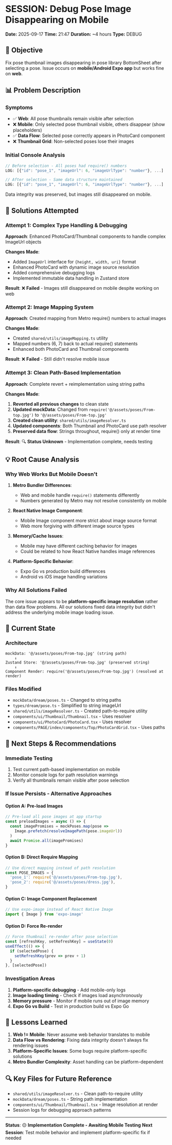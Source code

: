 # SESSION: Debug Pose Image Disappearing on Mobile
**Date:** 2025-09-17
**Time:** 21:47
**Duration:** ~4 hours
**Type:** DEBUG

## 🎯 **Objective**
Fix pose thumbnail images disappearing in pose library BottomSheet after selecting a pose. Issue occurs on **mobile/Android Expo app** but works fine on **web**.

## 📊 **Problem Description**

### **Symptoms**
- ✅ **Web**: All pose thumbnails remain visible after selection
- ❌ **Mobile**: Only selected pose thumbnail visible, others disappear (show placeholders)
- ✅ **Data Flow**: Selected pose correctly appears in PhotoCard component
- ❌ **Thumbnail Grid**: Non-selected poses lose their images

### **Initial Console Analysis**
```javascript
// Before selection - All poses had require() numbers
LOG: [{"id": "pose_1", "imageUrl": 6, "imageUrlType": "number"}, ...]

// After selection - Same data structure maintained
LOG: [{"id": "pose_1", "imageUrl": 6, "imageUrlType": "number"}, ...]
```

Data integrity was preserved, but images still disappeared on mobile.

## 🔧 **Solutions Attempted**

### **Attempt 1: Complex Type Handling & Debugging**
**Approach**: Enhanced PhotoCard/Thumbnail components to handle complex ImageUrl objects

**Changes Made**:
- Added `ImageUrl` interface for `{height, width, uri}` format
- Enhanced PhotoCard with dynamic image source resolution
- Added comprehensive debugging logs
- Implemented immutable data handling in Zustand store

**Result**: ❌ **Failed** - Images still disappeared on mobile despite working on web

### **Attempt 2: Image Mapping System**
**Approach**: Created mapping from Metro require() numbers to actual images

**Changes Made**:
- Created `shared/utils/imageMapping.ts` utility
- Mapped numbers (6, 7) back to actual require() statements
- Enhanced both PhotoCard and Thumbnail components

**Result**: ❌ **Failed** - Still didn't resolve mobile issue

### **Attempt 3: Clean Path-Based Implementation**
**Approach**: Complete revert + reimplementation using string paths

**Changes Made**:
1. **Reverted all previous changes** to clean state
2. **Updated mockData**: Changed from `require('@/assets/poses/From-top.jpg')` to `'@/assets/poses/From-top.jpg'`
3. **Created clean utility**: `shared/utils/imageResolver.ts`
4. **Updated components**: Both Thumbnail and PhotoCard use path resolver
5. **Preserved data flow**: Strings throughout, require() only at render time

**Result**: 🔍 **Status Unknown** - Implementation complete, needs testing

## 💡 **Root Cause Analysis**

### **Why Web Works But Mobile Doesn't**

1. **Metro Bundler Differences**:
   - Web and mobile handle `require()` statements differently
   - Numbers generated by Metro may not resolve consistently on mobile

2. **React Native Image Component**:
   - Mobile Image component more strict about image source format
   - Web more forgiving with different image source types

3. **Memory/Cache Issues**:
   - Mobile may have different caching behavior for images
   - Could be related to how React Native handles image references

4. **Platform-Specific Behavior**:
   - Expo Go vs production build differences
   - Android vs iOS image handling variations

### **Why All Solutions Failed**
The core issue appears to be **platform-specific image resolution** rather than data flow problems. All our solutions fixed data integrity but didn't address the underlying mobile image loading issue.

## 🎯 **Current State**

### **Architecture**
```
mockData: '@/assets/poses/From-top.jpg' (string path)
    ↓
Zustand Store: '@/assets/poses/From-top.jpg' (preserved string)
    ↓
Component Render: require('@/assets/poses/From-top.jpg') (resolved at render)
```

### **Files Modified**
- `mockData/dream/poses.ts` - Changed to string paths
- `types/dream/pose.ts` - Simplified to string imageUrl
- `shared/utils/imageResolver.ts` - Created path-to-require utility
- `components/ui/Thumbnail/Thumbnail.tsx` - Uses resolver
- `components/ui/PhotoCard/PhotoCard.tsx` - Uses resolver
- `components/PAGE/index/components/Top/PhotoCardGrid.tsx` - Uses paths

## 🔮 **Next Steps & Recommendations**

### **Immediate Testing**
1. Test current path-based implementation on mobile
2. Monitor console logs for path resolution warnings
3. Verify all thumbnails remain visible after pose selection

### **If Issue Persists - Alternative Approaches**

#### **Option A: Pre-load Images**
```typescript
// Pre-load all pose images at app startup
const preloadImages = async () => {
  const imagePromises = mockPoses.map(pose =>
    Image.prefetch(resolveImagePath(pose.imageUrl))
  )
  await Promise.all(imagePromises)
}
```

#### **Option B: Direct Require Mapping**
```typescript
// Use direct mapping instead of path resolution
const POSE_IMAGES = {
  'pose_1': require('@/assets/poses/From-top.jpg'),
  'pose_2': require('@/assets/poses/dress.jpg'),
}
```

#### **Option C: Image Component Replacement**
```typescript
// Use expo-image instead of React Native Image
import { Image } from 'expo-image'
```

#### **Option D: Force Re-render**
```typescript
// Force thumbnail re-render after pose selection
const [refreshKey, setRefreshKey] = useState(0)
useEffect(() => {
  if (selectedPose) {
    setRefreshKey(prev => prev + 1)
  }
}, [selectedPose])
```

### **Investigation Areas**
1. **Platform-specific debugging** - Add mobile-only logs
2. **Image loading timing** - Check if images load asynchronously
3. **Memory pressure** - Monitor if mobile runs out of image memory
4. **Expo Go vs Build** - Test in production build vs Expo Go

## 📝 **Lessons Learned**

1. **Web != Mobile**: Never assume web behavior translates to mobile
2. **Data Flow vs Rendering**: Fixing data integrity doesn't always fix rendering issues
3. **Platform-Specific Issues**: Some bugs require platform-specific solutions
4. **Metro Bundler Complexity**: Asset handling can be platform-dependent

## 🔍 **Key Files for Future Reference**

- `shared/utils/imageResolver.ts` - Clean path-to-require utility
- `mockData/dream/poses.ts` - String path implementation
- `components/ui/Thumbnail/Thumbnail.tsx` - Image resolution at render
- Session logs for debugging approach patterns

---

**Status**: 🟡 **Implementation Complete - Awaiting Mobile Testing**
**Next Session**: Test mobile behavior and implement platform-specific fix if needed